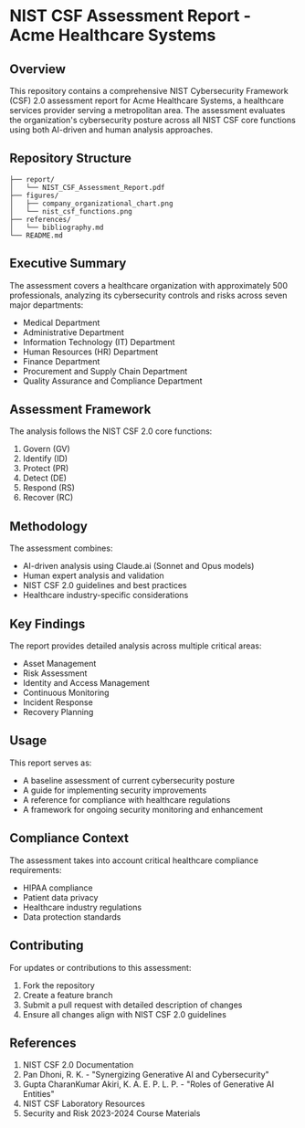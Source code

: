 # NIST CSF Assessment Report - Acme Healthcare Systems

## Overview
This repository contains a comprehensive NIST Cybersecurity Framework (CSF) 2.0 assessment report for Acme Healthcare Systems, a healthcare services provider serving a metropolitan area. The assessment evaluates the organization's cybersecurity posture across all NIST CSF core functions using both AI-driven and human analysis approaches.

## Repository Structure
```
├── report/
│   └── NIST_CSF_Assessment_Report.pdf
├── figures/
│   ├── company_organizational_chart.png
│   └── nist_csf_functions.png
├── references/
│   └── bibliography.md
└── README.md
```

## Executive Summary
The assessment covers a healthcare organization with approximately 500 professionals, analyzing its cybersecurity controls and risks across seven major departments:
- Medical Department
- Administrative Department
- Information Technology (IT) Department
- Human Resources (HR) Department
- Finance Department
- Procurement and Supply Chain Department
- Quality Assurance and Compliance Department

## Assessment Framework
The analysis follows the NIST CSF 2.0 core functions:
1. Govern (GV)
2. Identify (ID)
3. Protect (PR)
4. Detect (DE)
5. Respond (RS)
6. Recover (RC)

## Methodology
The assessment combines:
- AI-driven analysis using Claude.ai (Sonnet and Opus models)
- Human expert analysis and validation
- NIST CSF 2.0 guidelines and best practices
- Healthcare industry-specific considerations

## Key Findings
The report provides detailed analysis across multiple critical areas:
- Asset Management
- Risk Assessment
- Identity and Access Management
- Continuous Monitoring
- Incident Response
- Recovery Planning

## Usage
This report serves as:
- A baseline assessment of current cybersecurity posture
- A guide for implementing security improvements
- A reference for compliance with healthcare regulations
- A framework for ongoing security monitoring and enhancement

## Compliance Context
The assessment takes into account critical healthcare compliance requirements:
- HIPAA compliance
- Patient data privacy
- Healthcare industry regulations
- Data protection standards

## Contributing
For updates or contributions to this assessment:
1. Fork the repository
2. Create a feature branch
3. Submit a pull request with detailed description of changes
4. Ensure all changes align with NIST CSF 2.0 guidelines

## References
1. NIST CSF 2.0 Documentation
2. Pan Dhoni, R. K. - "Synergizing Generative AI and Cybersecurity"
3. Gupta CharanKumar Akiri, K. A. E. P. L. P. - "Roles of Generative AI Entities"
4. NIST CSF Laboratory Resources
5. Security and Risk 2023-2024 Course Materials